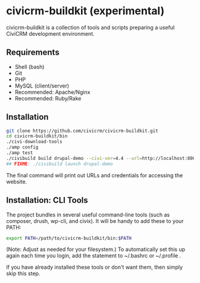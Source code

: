 # civicrm-buildkit (experimental)

civicrm-buildkit is a collection of tools and scripts preparing a useful
CiviCRM development environment.

## Requirements

 * Shell (bash)
 * Git
 * PHP
 * MySQL (client/server)
 * Recommended: Apache/Nginx
 * Recommended: Ruby/Rake

## Installation

```bash
git clone https://github.com/civicrm/civicrm-buildkit.git
cd civicrm-buildkit/bin
./civi-download-tools
./amp config
./amp test
./civibuild build drupal-demo --civi-ver=4.4 --url=http://localhost:8001
## FIXME: ./civibuild launch drupal-demo
```

The final command will print out URLs and credentials for accessing the
website.

## Installation: CLI Tools

The project bundles in several useful command-line tools (such as composer,
drush, wp-cli, and civix). It will be handy to add these to your PATH:

```bash
export PATH=/path/to/civicrm-buildkit/bin:$PATH
```

(Note: Adjust as needed for your filesystem.) To automatically set this up
again each time you login, add the statement to ~/.bashrc or ~/.profile .

If you have already installed these tools or don't want them, then
simply skip this step.
